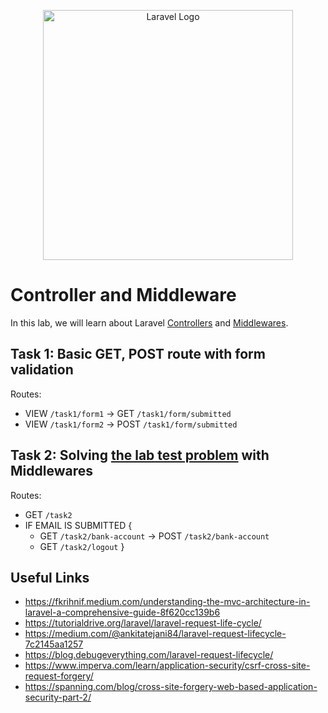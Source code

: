<p align="center"><a href="https://laravel.com" target="_blank"><img src="https://raw.githubusercontent.com/laravel/art/master/logo-lockup/5%20SVG/2%20CMYK/1%20Full%20Color/laravel-logolockup-cmyk-red.svg" width="400" alt="Laravel Logo"></a></p>

# Controller and Middleware
In this lab, we will learn about Laravel [Controllers](https://laravel.com/docs/10.x/controllers) and [Middlewares](https://laravel.com/docs/10.x/middleware).

## Task 1: Basic GET, POST route with form validation
Routes: 
- VIEW `/task1/form1` -> GET `/task1/form/submitted`
- VIEW `/task1/form2` -> POST `/task1/form/submitted`

## Task 2: Solving [the lab test problem](https://github.com/FarhanSadaf/CSE3100-Web-Programming-Lab/blob/main/lab-8/lab-work/public/Lab%207%20(Lab%20Test)/Lab%20Test%20A.pdf) with Middlewares
Routes:
- GET `/task2` 
- IF EMAIL IS SUBMITTED {
    - GET `/task2/bank-account` -> POST `/task2/bank-account`
    - GET `/task2/logout` 
    }

## Useful Links
- https://fkrihnif.medium.com/understanding-the-mvc-architecture-in-laravel-a-comprehensive-guide-8f620cc139b6
- https://tutorialdrive.org/laravel/laravel-request-life-cycle/
- https://medium.com/@ankitatejani84/laravel-request-lifecycle-7c2145aa1257
- https://blog.debugeverything.com/laravel-request-lifecycle/
- https://www.imperva.com/learn/application-security/csrf-cross-site-request-forgery/
- https://spanning.com/blog/cross-site-forgery-web-based-application-security-part-2/